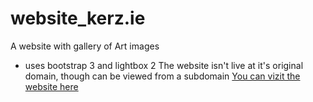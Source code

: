 # website_kerz.ie
A website with gallery of Art images
- uses bootstrap 3 and lightbox 2
The website isn't live at it's original domain, though can be viewed from a subdomain
[You can vizit the website here](http://2manyartistz.com/kerz.ie/index.html "Visit Kers Homepage")

